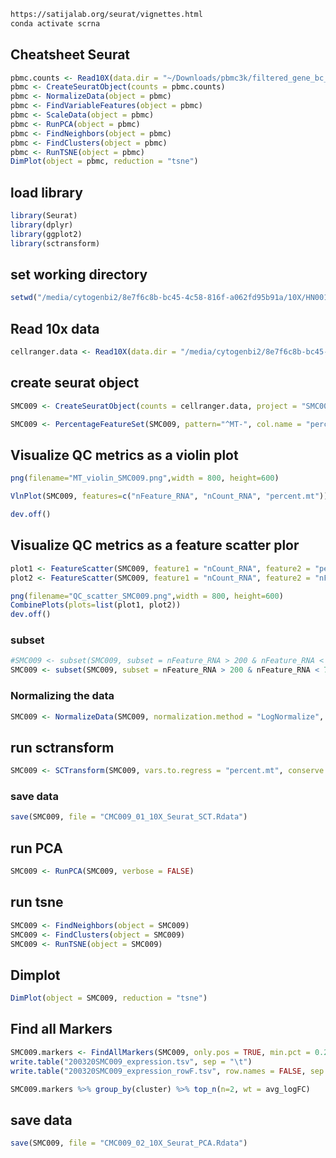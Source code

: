 ```bash
https://satijalab.org/seurat/vignettes.html
conda activate scrna
```
## Cheatsheet Seurat
```r
pbmc.counts <- Read10X(data.dir = "~/Downloads/pbmc3k/filtered_gene_bc_matrices/hg19/")
pbmc <- CreateSeuratObject(counts = pbmc.counts)
pbmc <- NormalizeData(object = pbmc)
pbmc <- FindVariableFeatures(object = pbmc)
pbmc <- ScaleData(object = pbmc)
pbmc <- RunPCA(object = pbmc)
pbmc <- FindNeighbors(object = pbmc)
pbmc <- FindClusters(object = pbmc)
pbmc <- RunTSNE(object = pbmc)
DimPlot(object = pbmc, reduction = "tsne")
```

## load library
```r
library(Seurat)
library(dplyr)
library(ggplot2)
library(sctransform)
```
## set working directory
```r
setwd("/media/cytogenbi2/8e7f6c8b-bc45-4c58-816f-a062fd95b91a/10X/HN00119076_10X/HN00119076_10X_RawData_Outs/10X_009/H72NHCCX2/seurat_10X_SMC009")
```

## Read 10x data
```r
cellranger.data <- Read10X(data.dir = "/media/cytogenbi2/8e7f6c8b-bc45-4c58-816f-a062fd95b91a/10X/HN00119076_10X/HN00119076_10X_RawData_Outs/10X_009/H72NHCCX2/run_count_10X_009/outs/filtered_feature_bc_matrix")
```

## create seurat object
```r
SMC009 <- CreateSeuratObject(counts = cellranger.data, project = "SMC009", min.cells = 3, min.features = 200)

SMC009 <- PercentageFeatureSet(SMC009, pattern="^MT-", col.name = "percent.mt")
```

## Visualize QC metrics as a violin plot
```r
png(filename="MT_violin_SMC009.png",width = 800, height=600)

VlnPlot(SMC009, features=c("nFeature_RNA", "nCount_RNA", "percent.mt"))

dev.off()
```

## Visualize QC metrics as a feature scatter plor
```r
plot1 <- FeatureScatter(SMC009, feature1 = "nCount_RNA", feature2 = "percent.mt")
plot2 <- FeatureScatter(SMC009, feature1 = "nCount_RNA", feature2 = "nFeature_RNA")

png(filename="QC_scatter_SMC009.png",width = 800, height=600)
CombinePlots(plots=list(plot1, plot2))
dev.off()
```
### subset
```r
#SMC009 <- subset(SMC009, subset = nFeature_RNA > 200 & nFeature_RNA < 2500 & percent.mt <5)
SMC009 <- subset(SMC009, subset = nFeature_RNA > 200 & nFeature_RNA < 7000 & percent.mt <30)
```
### Normalizing the data
```r
SMC009 <- NormalizeData(SMC009, normalization.method = "LogNormalize", scale.factor = 10000)
```

## run sctransform
```r
SMC009 <- SCTransform(SMC009, vars.to.regress = "percent.mt", conserve.memory = TRUE, verbose = FALSE)
```
### save data
```r
save(SMC009, file = "CMC009_01_10X_Seurat_SCT.Rdata")
```

## run PCA
```r
SMC009 <- RunPCA(SMC009, verbose = FALSE)
```

## run tsne
```r
SMC009 <- FindNeighbors(object = SMC009)
SMC009 <- FindClusters(object = SMC009)
SMC009 <- RunTSNE(object = SMC009)
```
## Dimplot
```r
DimPlot(object = SMC009, reduction = "tsne")
```

## Find all Markers
```r
SMC009.markers <- FindAllMarkers(SMC009, only.pos = TRUE, min.pct = 0.25, logfc.threshold = 0.25)
write.table("200320SMC009_expression.tsv", sep = "\t")
write.table("200320SMC009_expression_rowF.tsv", row.names = FALSE, sep = "\t")

SMC009.markers %>% group_by(cluster) %>% top_n(n=2, wt = avg_logFC) 
```

## save data
```r
save(SMC009, file = "CMC009_02_10X_Seurat_PCA.Rdata")
```

